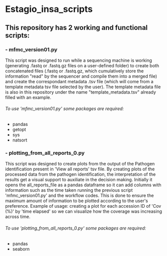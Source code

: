# Estagio_insa_scripts

## This repository has 2 working and functional scripts:
### - mfmc_version01.py
This script was designed to run while a sequencing machine is working (generating .fastq or .fastq.gz files on a user-defined folder) to create both concatenated files (.fastq or .fastq.gz, which cumulatively store the information "read" by the sequencer and compile them into a merged file) and create the correspondant metadata .tsv file (which will come from a template metadata tsv file selected by the user). The template metadata file is also in this repository under the name "template_metadata.tsv" already filled with an example.

###### To use 'mfmc_version01.py' some packages are required:
- pandas
- getopt
- sys
- natsort


### - plotting_from_all_reports_0.py
This script was designed to create plots from the output of the Pathogen identification present in 'View all reports' tsv file. By creating plots of the processed data from the pathogen identification, the interpretation of the results get a visual support to auxiliate in the decision making.
Initially it opens the all_reports_file as a pandas dataframe so it can add columns with information such as the time taken running the previous script 'mfmc_version01.py' and the workflow codes. This is done to ensure the maximum amount of information to be plotted according to the user's preference.
Example of usage: creating a plot for each accession ID of 'Cov (%)' by 'time elapsed' so we can visualize how the coverage was increasing across time.

###### To use 'plotting_from_all_reports_0.py' some packages are required:
- pandas
- seaborn
